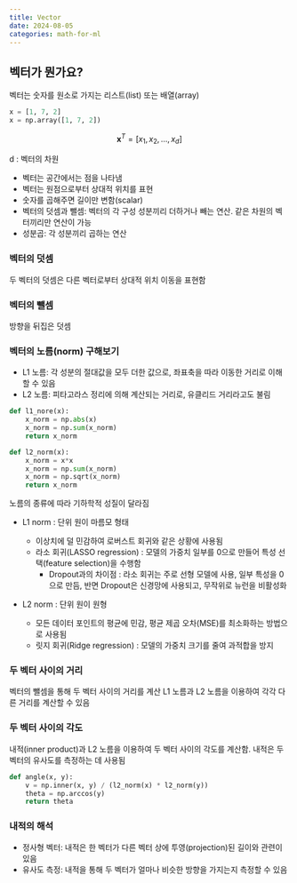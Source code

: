 ```yaml
---
title: Vector
date: 2024-08-05
categories: math-for-ml
---
```


## 벡터가 뭔가요?

벡터는 숫자를 원소로 가지는 리스트(list) 또는 배열(array)

```python
x = [1, 7, 2]
x = np.array([1, 7, 2])
```

$$
\mathbf{x}^T = [x_1, x_2, \ldots, x_d]
$$

d : 벡터의 차원

- 벡터는 공간에서는 <span class="blindfold" data-hint="Hint: ">점</span>을 나타냄
- 벡터는 원점으로부터 <span class="blindfold" data-hint="Hint: ">상대적 위치</span>를 표현
- 숫자를 곱해주면 길이만 변함(scalar)
- 벡터의 덧셈과 뺄셈: 벡터의 각 구성 성분끼리 더하거나 빼는 연산. 같은 차원의 벡터끼리만 연산이 가능
- 성분곱: 각 성분끼리 곱하는 연산

### 벡터의 덧셈

두 벡터의 덧셈은 다른 벡터로부터 상대적 위치 이동을 표현함

### 벡터의 뺄셈

방향을 뒤집은 덧셈

### 벡터의 노름(norm) 구해보기

- L1 노름: 각 성분의 <span class="blindfold" data-hint="Hint: ">절대값</span>을 모두 더한 값으로, 좌표축을 따라 이동한 거리로 이해할 수 있음
- L2 노름: 피타고라스 정리에 의해 계산되는 거리로, 유클리드 거리라고도 불림

```python
def l1_nore(x):
    x_norm = np.abs(x)
    x_norm = np.sum(x_norm)
    return x_norm

def l2_norm(x):
    x_norm = x*x
    x_norm = np.sum(x_norm)
    x_norm = np.sqrt(x_norm)
    return x_norm
```

노름의 종류에 따라 기하학적 성질이 달라짐

- L1 norm : 단위 원이 마름모 형태

  - <span class="blindfold" data-hint="Hint: ">이상치</span>에 덜 민감하여 <span class="blindfold" data-hint="Hint: ">로버스트 회귀</span>와 같은 상황에 사용됨
  - 라소 회귀(LASSO regression) : 모델의 가중치 일부를 0으로 만들어 특성 선택(feature selection)을 수행함
    - <span class="blindfold" data-hint="Hint: ">Dropout</span>과의 차이점 : 라소 회귀는 주로 선형 모델에 사용, 일부 특성을 0으로 만듬, 반면 Dropout은 신경망에 사용되고, 무작위로 뉴런을 비활성화

- L2 norm : 단위 원이 원형
  - 모든 데이터 포인트의 평균에 민감, 평균 제곱 오차(MSE)를 최소화하는 방법으로 사용됨
  - 릿지 회귀(Ridge regression) : 모델의 가중치 크기를 줄여 과적합을 방지

### 두 벡터 사이의 거리

벡터의 뺄셈을 통해 두 벡터 사이의 거리를 계산 L1 노름과 L2 노름을 이용하여 각각 다른 거리를 계산할 수 있음

### 두 벡터 사이의 각도

내적(inner product)과 L2 노름을 이용하여 두 벡터 사이의 각도를 계산함. 내적은 두 벡터의 유사도를 측정하는 데 사용됨

```python
def angle(x, y):
    v = np.inner(x, y) / (l2_norm(x) * l2_norm(y))
    theta = np.arccos(y)
    return theta
```

### 내적의 해석

- 정사형 벡터: 내적은 한 벡터가 다른 벡터 상에 투영(projection)된 길이와 관련이 있음
- 유사도 측정: 내적을 통해 두 벡터가 얼마나 비슷한 방향을 가지는지 측정할 수 있음
